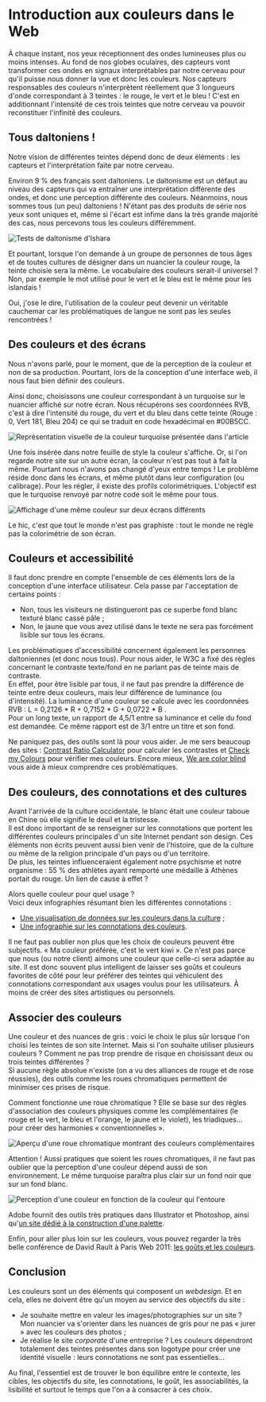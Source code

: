 # Introduction aux couleurs dans le Web

À chaque instant, nos yeux réceptionnent des ondes lumineuses plus ou moins intenses. Au fond de nos globes oculaires, des capteurs vont transformer ces ondes en signaux interprétables par notre cerveau pour qu'il puisse nous donner la vue et donc les couleurs. Nos capteurs responsables des couleurs n'interprètent réellement que 3 longueurs d'onde correspondant à 3 teintes : le rouge, le vert et le bleu ! C'est en additionnant l'intensité de ces trois teintes que notre cerveau va pouvoir reconstituer l'infinité des couleurs.

## Tous daltoniens !

Notre vision de différentes teintes dépend donc de deux éléments : les capteurs et l'interprétation faite par notre cerveau.

Environ 9 % des français sont daltoniens. Le daltonisme est un défaut au niveau des capteurs qui va entraîner une interprétation différente des ondes, et donc une perception différente des couleurs. Néanmoins, nous sommes tous (un peu) daltoniens ! N'étant pas des produits de série nos yeux sont uniques et, même si l'écart est infime dans la très grande majorité des cas, nous percevons tous les couleurs différemment.

![Tests de daltonisme d'Ishara](tests-ishara.png "Tests de daltonisme d'Ishara")

Et pourtant, lorsque l'on demande à un groupe de personnes de tous âges et de toutes cultures de désigner dans un nuancier la couleur rouge, la teinte choisie sera la même. Le vocabulaire des couleurs serait-il universel ? Non, par exemple le mot utilisé pour le vert et le bleu est le même pour les islandais !

Oui, j'ose le dire, l'utilisation de la couleur peut devenir un véritable cauchemar car les problématiques de langue ne sont pas les seules rencontrées !

## Des couleurs et des écrans

Nous n'avons parlé, pour le moment, que de la perception de la couleur et non de sa production. Pourtant, lors de la conception d'une interface web, il nous faut bien définir des couleurs.

Ainsi donc, choisissons une couleur correspondant à un turquoise sur le nuancier affiché sur notre écran. Nous récupérons ses coordonnées RVB, c'est à dire l'intensité du rouge, du vert et du bleu dans cette teinte (Rouge : 0, Vert 181, Bleu 204) ce qui se traduit en code hexadécimal en #00B5CC.

![Représentation visuelle de la couleur turquoise présentée dans l'article](turquoise.png "Représentation visuelle de la couleur turquoise présentée dans l'article")

Une fois insérée dans notre feuille de style la couleur s'affiche. Or, si l'on regarde notre site sur un autre écran, la couleur n'est pas tout à fait la même. Pourtant nous n'avons pas changé d'yeux entre temps ! Le problème réside donc dans les écrans, et même plutôt dans leur configuration (ou calibrage). Pour les régler, il existe des profils colorimétriques. L'objectif est que le turquoise renvoyé par notre code soit le même pour tous.

![Affichage d'une même couleur sur deux écrans différents](ecrans.png "Affichage d'une même couleur sur deux écrans différents")

Le hic, c'est que tout le monde n'est pas graphiste : tout le monde ne règle pas la colorimétrie de son écran.

## Couleurs et accessibilité

Il faut donc prendre en compte l'ensemble de ces éléments lors de la conception d'une interface utilisateur. Cela passe par l'acceptation de certains points :

- Non, tous les visiteurs ne distingueront pas ce superbe fond blanc texturé blanc cassé pâle ;
- Non, le jaune que vous avez utilisé dans le texte ne sera pas forcément lisible sur tous les écrans.

Les problématiques d'accessibilité concernent également les personnes daltoniennes (et donc nous tous). Pour nous aider, le W3C a fixé des règles concernant le contraste texte/fond en ne parlant pas de teinte mais de contraste.  
En effet, pour être lisible par tous, il ne faut pas prendre la différence de teinte entre deux couleurs, mais leur différence de luminance (ou d'intensité). La luminance d'une couleur se calcule avec les coordonnées RVB : L = 0,2126 * R + 0,7152 * G + 0,0722 * B .  
Pour un long texte, un rapport de 4,5/1 entre sa luminance et celle du fond est demandée. Ce même rapport est de 3/1 entre un titre et son fond.

Ne paniquez pas, des outils sont là pour vous aider. Je me sers beaucoup des sites : [Contrast Ratio Calculator](http://www.msfw.com/accessibility/tools/contrastratiocalculator.aspx) pour calculer les contrastes et [Check my Colours](http://www.checkmycolours.com/) pour vérifier mes couleurs. Encore mieux, [We are color blind](http://wearecolorblind.com/) vous aide à mieux comprendre ces problématiques.

## Des couleurs, des connotations et des cultures

Avant l'arrivée de la culture occidentale, le blanc était une couleur taboue en Chine où elle signifie le deuil et la tristesse.  
Il est donc important de se renseigner sur les connotations que portent les différentes couleurs principales d'un site Internet pendant son design. Ces éléments non écrits peuvent aussi bien venir de l'histoire, que de la culture ou même de la religion principale d'un pays ou d'un territoire.  
De plus, les teintes influenceraient également notre psychisme et notre organisme : 55 % des athlètes ayant remporté une médaille à Athènes portait du rouge. Un lien de cause à effet ?

Alors quelle couleur pour quel usage ?  
Voici deux infographies résumant bien les différentes connotations :

- [Une visualisation de données sur les couleurs dans la culture](http://www.informationisbeautiful.net/visualizations/colours-in-cultures/) ;
- [Une infographie sur les connotations des couleurs](http://printmediacentr.com/2011/02/infographic-the-psychology-of-color-for-web-design/).

Il ne faut pas oublier non plus que les choix de couleurs peuvent être subjectifs. « Ma couleur préférée, c'est le vert kiwi ». Ce n'est pas parce que nous (ou notre client) aimons une couleur que celle-ci sera adaptée au site. Il est donc souvent plus intelligent de laisser ses goûts et couleurs favorites de côté pour leur préférer des teintes qui véhiculent des connotations correspondant aux usages voulus pour les utilisateurs. À moins de créer des sites artistiques ou personnels.

## Associer des couleurs

Une couleur et des nuances de gris : voici le choix le plus sûr lorsque l'on choisi les teintes de son site Internet. Mais si l'on souhaite utiliser plusieurs couleurs ? Comment ne pas trop prendre de risque en choisissant deux ou trois teintes différentes ?  
Si aucune règle absolue n'existe (on a vu des alliances de rouge et de rose réussies), des outils comme les roues chromatiques permettent de minimiser ces prises de risque.

Comment fonctionne une roue chromatique ? Elle se base sur des règles d'association des couleurs physiques comme les complémentaires (le rouge et le vert, le bleu et l'orange, le jaune et le violet), les triadiques... pour créer des harmonies « conventionnelles ». 

![Aperçu d'une roue chromatique montrant des couleurs complémentaires](roue-chromatique.png "Aperçu d'une roue chromatique montrant des couleurs complémentaires")

Attention ! Aussi pratiques que soient les roues chromatiques, il ne faut pas oublier que la perception d'une couleur dépend aussi de son environnement. Le même turquoise paraîtra plus clair sur un fond noir que sur un fond blanc. 

![Perception d'une couleur en fonction de la couleur qui l'entoure](meme-couleur.png "Perception d'une couleur en fonction de la couleur qui l'entoure")

Adobe fournit des outils très pratiques dans Illustrator et Photoshop, ainsi qu'[un site dédié à la construction d'une palette](http://kuler.adobe.com).

Enfin, pour aller plus loin sur les couleurs, vous pouvez regarder la très belle conférence de David Rault à Paris Web 2011: [les goûts et les couleurs](http://www.slideshare.net/ozeb14/les-gouts-et-les-couleurs-david-rault-parisweb-2011).

## Conclusion

Les couleurs sont un des éléments qui composent un *webdesign*. Et en cela, elles ne doivent être qu'un moyen au service des objectifs du site : 

- Je souhaite mettre en valeur les images/photographies sur un site ? Mon nuancier va s'orienter dans les nuances de gris pour ne pas « jurer » avec les couleurs des photos ;
- Je réalise le site *corporate* d'une entreprise ? Les couleurs dépendront totalement des teintes présentes dans son logotype pour créer une identité visuelle : leurs connotations ne sont pas essentielles...

Au final, l'essentiel est de trouver le bon équilibre entre le contexte, les cibles, les objectifs du site, les connotations, le goût, les associabilités, la lisibilité et surtout le temps que l'on a à consacrer à ces choix.
